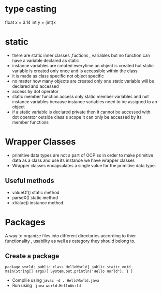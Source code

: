 # type casting
float x = 3.14 
int y = (int)x

# static 
- there are static inner classes ,fuctions , variables but no function can have a variable declared as static
- instance variables are created everytime an object is created but static variable is created only once and is accessible within the class
- it is made as class specific not object specific
- no matter how many objects are created only one static variable will be declared and accessed
- access by dot operator
- static member function access only static member variables and not instance variables because instance variables need to be assigned to an object 
- if a static variable is declared private then it cannot be accessed with dot operator outside class's scope it can only be accessed by its member functions

# Wrapper Classes
- primitive data types are not a part of OOP so in order to make primitive data as a class and use its instance we have wrapper classes
- Wrapper classes encapsulates a single value for the primitive data type.
  
## Useful methods
- valueOf() static method
- parseX() static method
- xValue() instance method

# Packages
A way to organize files into different directories according to thier functionality , usability as well as category they should belong to.

## Create a package
`
package world;
public class HelloWorld{
    public static void main(String[] args){
        System.out.println("Hello World");
    }
}
`
- Complile using `javac -d . HelloWorld.java`
- Run using ` java world.HelloWorld`
